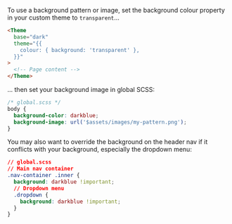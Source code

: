 To use a background pattern or image, set the background colour property in your custom theme to `transparent`...

```html
<Theme
  base="dark"
  theme="{{
    colour: { background: 'transparent' },
  }}"
>
  <!-- Page content -->
</Theme>
```

... then set your background image in global SCSS:

```css
/* global.scss */
body {
  background-color: darkblue;
  background-image: url('$assets/images/my-pattern.png');
}
```

You may also want to override the background on the header nav if it conflicts with your background, especially the dropdown menu:

```css
// global.scss
// Main nav container
.nav-container .inner {
  background: darkblue !important;
  // Dropdown menu
  .dropdown {
    background: darkblue !important;
  }
}
```
